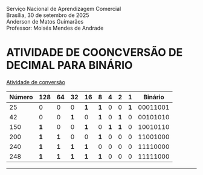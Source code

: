 Serviço Nacional de Aprendizagem Comercial  
Brasília, 30 de setembro de 2025  
Anderson de Matos Guimarães  
Professor: Moisés Mendes de Andrade

# ATIVIDADE DE COONCVERSÃO DE DECIMAL PARA BINÁRIO


[Atividade de conversão](./tabela.jpeg)

| Número | 128 | 64 | 32 | 16 | 8 | 4 | 2 | 1 | Binário |
|--------|-----|----|----|----|---|---|---|---|---|
| 25     |  0  |  0 |  0 | **1** | **1** | 0 | 0 | **1** | 00011001 |
| 42     |  0  |  0 | **1** |  0 | **1** | 0 | **1** | 0 | 00101010 |
| 150    | **1** |  0 |  0 | **1** | 0 | **1** | **1** | 0 | 10010110 |
| 200    | **1** | **1** |  0 |  0 | **1** | 0 | 0 | 0 | 11001000 |
| 240    | **1** | **1** | **1** | **1** | 0 | 0 | 0 | 0 | 11110000
| 248    | **1** | **1** | **1** | **1** | **1** | 0 | 0 | 0 | 11111000 |

---

